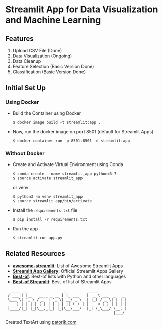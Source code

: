 # Streamlit App for Data Visualization and Machine Learning

## Features
1. Upload CSV File (Done)
2. Data Visualization (Ongoing)
3. Data Cleanup
4. Feature Selection (Basic Version Done)
5. Classification (Basic Version Done)

## Initial Set Up
### Using Docker
* Build the Container using Docker

    ```
    $ docker image build -t streamlit:app .
    ```

* Now, run the docker image on port 8501 (default for Streamlit Apps)
    ```
    $ docker container run -p 8501:8501 -d streamlit:app
    ```

### Without Docker
* Create and Activate Virtual Environment using Conda
    ```
    $ conda create --name streamlit_app python=3.7
    $ source activate streamlit_app
    ```
    
    or venv
    ```
    $ python3 -m venv streamlit_app
    $ source streamlit_app/bin/activate
    ```

* Install the `requirements.txt` file
    ```
    $ pip install -r requirements.txt
    ```

* Run the app
    ```
    $ streamlit run app.py
    ```


## Related Resources

- [**awesome-streamlit**](https://github.com/MarcSkovMadsen/awesome-streamlit): List of Awesome Streamlit Apps
- [**Streamlit App Gallery**](https://www.streamlit.io/gallery): Official Streamlit Apps Gallery
- [**Best-of**](https://best-of.org): Best-of lists with Python and other languages
- [**Best-of Streamlit**](https://github.com/jrieke/best-of-streamlit): Best-of list of Streamlit Apps

```
  ____  _                 _          ____             
 / ___|| |__   __ _ _ __ | |_ ___   |  _ \ ___  _   _ 
 \___ \| '_ \ / _` | '_ \| __/ _ \  | |_) / _ \| | | |
  ___) | | | | (_| | | | | || (_) | |  _ < (_) | |_| |
 |____/|_| |_|\__,_|_| |_|\__\___/  |_| \_\___/ \__, |
                                                |___/ 
```

Created TextArt using [patorjk.com](https://patorjk.com/software/taag/#p=display&f=Graffiti&t=Type%20Something%20)